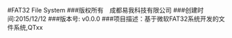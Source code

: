 #FAT32 File System
###版权所有　成都易我科技有限公司
###创建时间:2015/12/12
###版本号: v0.0.0
###项目描述：基于微软FAT32系统开发的文件系统,QTxx

